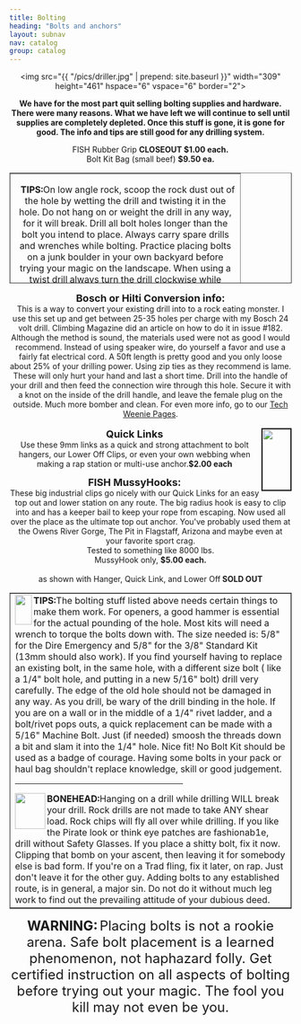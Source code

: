 ```yaml
---
title: Bolting
heading: "Bolts and anchors"
layout: subnav
nav: catalog
group: catalog
---
```


<p class="lead">
</p>

<div align="center">

<img src="{{ "/pics/driller.jpg" | prepend: site.baseurl }}" width="309" height="461" hspace="6" vspace="6" border="2">
</p>
<p>
</p>
<center>
    <b>We have for the most part quit selling bolting supplies and hardware. 
          <br>
          There were many reasons. What we have left we will continue to sell 
          until supplies are completely depleted. Once this stuff is gone, 
          it is gone for good. The info and tips are still good for any drilling 
          system.</b> 
</center>
<p></p>
<p align="center">FISH Rubber Grip
    <strong>CLOSEOUT $1.00 each.</strong>
    <br>Bolt Kit Bag (small beef)
    <strong>$9.50 ea.</strong>
</p>
<p>
</p>
<center>
    <table width="412" border="1" cellspacing="2" cellpadding="10" height="197">
        <tbody>
            <tr>
                <td width="394" height="190">
                    <p>
                    </p>
                    <center>
                        &nbsp;
                        <strong>TIPS:</strong>On low angle rock, scoop the rock dust out of the hole by wetting the drill and twisting it in the hole. Do not hang on or weight the drill in any way, for it will break. Drill all bolt holes longer than the bolt you intend to place. Always carry spare drills and wrenches while bolting. Practice placing bolts on a junk boulder in your own backyard before trying your magic on the landscape. When using a twist drill always turn the drill clockwise while pounding on it. If you are drilling in anything besides the "best" rock, never trust a single bolt. Use safety goggles while drilling to protect your eyes from flying shards of rock. Having friends drill is less fatiguing.
                    </center>
                    <p></p>
                    <p>
                        <strong>Note:</strong>Due to the nature of rock drilling, drills will break. Therefore, Fish Products does not offer a warranty on rock drills. To avoid any inconvenience, during use, always carry at least 2 drills.</p>
                </td>
            </tr>
        </tbody>
    </table>
</center>
<p></p>
<p><b><font size="+1">Bosch or Hilti Conversion info:<br>
        </font></b>This is a way to convert your existing drill into to a rock eating monster. I use this set up and get between 25-35 holes per charge with my Bosch 24 volt drill. Climbing Magazine did an article on how to do it in issue #182. Although the method is sound, the materials used were not as good I would recommend. Instead of using speaker wire, do yourself a favor and use a fairly fat electrical cord. A 50ft length is pretty good and you only loose about 25% of your drilling power. Using zip ties as they recommend is lame. These will only hurt your hand and last a short time. Drill into the handle of your drill and then feed the connection wire through this hole. Secure it with a knot on the inside of the drill handle, and leave the female plug on the outside. Much more bomber and clean. For even more info, go to our <a href="{{ "/tech/" | prepend: site.baseurl }}" target="_top">Tech Weenie Pages</a>.
    <br>
    <br>
    <b><font size="+1">Quick Links</font><a href="{{ "/pics/loweroff.jpeg" | prepend: site.baseurl }}" target="_self"><img src="{{ "/pics/loweroffTN.jpeg" | prepend: site.baseurl }}" width="50" height="108" align="RIGHT" border="2" naturalsizeflag="3"></a></b>
    <br>Use these 9mm links as a quick and strong attachment to bolt hangers, our Lower Off Clips, or even your own webbing when making a rap station or multi-use anchor.<b>$2.00 each</b><b></b>
</p>
<p><b><font size="+1">FISH MussyHooks:</font></b> 
    <br>These big industrial clips go nicely with our Quick Links for an easy top out and lower station on any route. The big radius hook is easy to clip into and has a keeper bail to keep your rope from escaping. Now used all over the place as the ultimate top out anchor. You've probably used them at the Owens River Gorge, The Pit in Flagstaff, Arizona and maybe even at your favorite sport crag.
    <br>Tested to something like 8000 lbs.
    <br>MussyHook only, <b>$5.00 each.<br>
        <br>
        </b>as shown with Hanger, Quick Link, and Lower Off<b> SOLD OUT</b>
</p>
<p>
</p>
<center>
    <center>
        <table border="1" width="404" cellpadding="10" cellspacing="2">
            <tbody>
                <tr>
                    <td>
                        <img src="{{ "/pics/cactus.gif" | prepend: site.baseurl }}" align="LEFT" width="30" height="53" naturalsizeflag="3">
                        <strong>TIPS:</strong>The bolting stuff listed above needs certain things to make them work. For openers, a good hammer is essential for the actual pounding of the hole. Most kits will need a wrench to torque the bolts down with. The size needed is: 5/8" for the Dire Emergency and 5/8" for the 3/8" Standard Kit (13mm should also work). If you find yourself having to replace an existing bolt, in the same hole, with a different size bolt ( like a 1/4" bolt hole, and putting in a new 5/16" bolt) drill very carefully. The edge of the old hole should not be damaged in any way. As you drill, be wary of the drill binding in the hole. If you are on a wall or in the middle of a 1/4" rivet ladder, and a bolt/rivet pops outs, a quick replacement can be made with a 5/16" Machine Bolt. Just (if needed) smoosh the threads down a bit and slam it into the 1/4" hole. Nice fit! No Bolt Kit should be used as a badge of courage. Having some bolts in your pack or haul bag shouldn't replace knowledge, skill or good judgement.
                        <hr align="LEFT" width="300">
                        <img src="{{ "/pics/bonehead.gif" | prepend: site.baseurl }}" align="LEFT" width="54" height="64" naturalsizeflag="0">
                        <strong>BONEHEAD:</strong>Hanging on a drill while drilling WILL break your drill. Rock drills are not made to take ANY shear load. Rock chips will fly all over while drilling. If you like the Pirate look or think eye patches are fashionab1e, drill without Safety Glasses. If you place a shitty bolt, fix it now. Clipping that bomb on your ascent, then leaving it for somebody else is bad form. If you're on a Trad fling, fix it later, on rap. Just don't leave it for the other guy. Adding bolts to any established route, is in general, a major sin. Do not do it without much leg work to find out the prevailing attitude of your dubious deed.
                    </td>
                </tr>
            </tbody>
        </table>
    </center>
    <p></p>
    <p>
    </p>
    <center>
        <strong>
            <font size="+2">WARNING:</font>
        </strong>
        <font size="+2">Placing bolts is not a rookie arena. Safe bolt placement is a learned phenomenon, not haphazard folly. Get certified instruction on all aspects of bolting before trying out your magic. The fool you kill may not even be you.</font>
    </center>
    <p></p>
</center>
</div>
